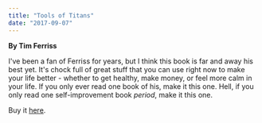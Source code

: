 ```yaml
---
title: "Tools of Titans"
date: "2017-09-07"
---
```


**By Tim Ferriss**

I've been a fan of Ferriss for years, but I think this book is far and away his best yet. It's chock full of great stuff that you can use right now to make your life better - whether to get healthy, make money, or feel more calm in your life. If you only ever read one book of his, make it this one. Hell, if you only read one self-improvement book _period_, make it this one.

Buy it [here](https://smile.amazon.com/Tools-Titans-Billionaires-World-Class-Performers-ebook/dp/B01HSMRWNU/ref=sr_1_1?ie=UTF8&qid=1507240811&sr=8-1&keywords=tools+of+titans).
